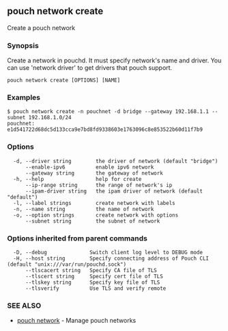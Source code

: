## pouch network create

Create a pouch network

### Synopsis

Create a network in pouchd. It must specify network's name and driver. You can use 'network driver' to get drivers that pouch support.

```
pouch network create [OPTIONS] [NAME]
```

### Examples

```
$ pouch network create -n pouchnet -d bridge --gateway 192.168.1.1 --subnet 192.168.1.0/24
pouchnet: e1d541722d68dc5d133cca9e7bd8fd9338603e1763096c8e853522b60d11f7b9
```

### Options

```
  -d, --driver string        the driver of network (default "bridge")
      --enable-ipv6          enable ipv6 network
      --gateway string       the gateway of network
  -h, --help                 help for create
      --ip-range string      the range of network's ip
      --ipam-driver string   the ipam driver of network (default "default")
  -l, --label strings        create network with labels
  -n, --name string          the name of network
  -o, --option strings       create network with options
      --subnet string        the subnet of network
```

### Options inherited from parent commands

```
  -D, --debug              Switch client log level to DEBUG mode
  -H, --host string        Specify connecting address of Pouch CLI (default "unix:///var/run/pouchd.sock")
      --tlscacert string   Specify CA file of TLS
      --tlscert string     Specify cert file of TLS
      --tlskey string      Specify key file of TLS
      --tlsverify          Use TLS and verify remote
```

### SEE ALSO

* [pouch network](pouch_network.md)	 - Manage pouch networks

